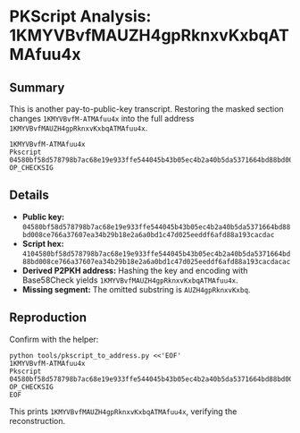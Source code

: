 # PKScript Analysis: 1KMYVBvfMAUZH4gpRknxvKxbqATMAfuu4x

## Summary
This is another pay-to-public-key transcript. Restoring the masked section changes `1KMYVBvfM-ATMAfuu4x` into the full address `1KMYVBvfMAUZH4gpRknxvKxbqATMAfuu4x`.

```
1KMYVBvfM-ATMAfuu4x
Pkscript
04580bf58d578798b7ac68e19e933ffe544045b43b05ec4b2a40b5da5371664bd88bd008ce766a37607ea34b29b18e2a6a0bd1c47d025eeddf6afd88a193cacdac
OP_CHECKSIG
```

## Details
- **Public key:** `04580bf58d578798b7ac68e19e933ffe544045b43b05ec4b2a40b5da5371664bd88bd008ce766a37607ea34b29b18e2a6a0bd1c47d025eeddf6afd88a193cacdac`
- **Script hex:** `4104580bf58d578798b7ac68e19e933ffe544045b43b05ec4b2a40b5da5371664bd88bd008ce766a37607ea34b29b18e2a6a0bd1c47d025eeddf6afd88a193cacdacac`
- **Derived P2PKH address:** Hashing the key and encoding with Base58Check yields `1KMYVBvfMAUZH4gpRknxvKxbqATMAfuu4x`.
- **Missing segment:** The omitted substring is `AUZH4gpRknxvKxbq`.

## Reproduction
Confirm with the helper:

```
python tools/pkscript_to_address.py <<'EOF'
1KMYVBvfM-ATMAfuu4x
Pkscript
04580bf58d578798b7ac68e19e933ffe544045b43b05ec4b2a40b5da5371664bd88bd008ce766a37607ea34b29b18e2a6a0bd1c47d025eeddf6afd88a193cacdac
OP_CHECKSIG
EOF
```

This prints `1KMYVBvfMAUZH4gpRknxvKxbqATMAfuu4x`, verifying the reconstruction.
